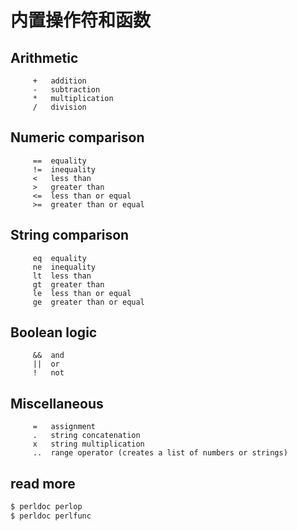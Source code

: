 # 内置操作符和函数

## Arithmetic

         +   addition
         -   subtraction
         *   multiplication
         /   division

## Numeric comparison

         ==  equality
         !=  inequality
         <   less than
         >   greater than
         <=  less than or equal
         >=  greater than or equal

## String comparison

         eq  equality
         ne  inequality
         lt  less than
         gt  greater than
         le  less than or equal
         ge  greater than or equal

## Boolean logic

         &&  and
         ||  or
         !   not

## Miscellaneous

         =   assignment
         .   string concatenation
         x   string multiplication
         ..  range operator (creates a list of numbers or strings)

## read more

```bash
$ perldoc perlop
$ perldoc perlfunc
```

